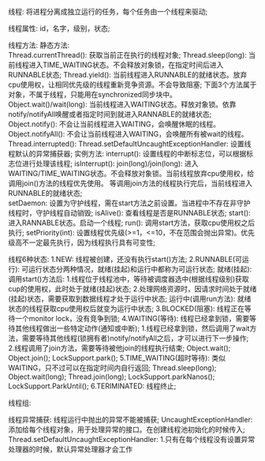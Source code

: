 线程: 将进程分离成独立运行的任务，每个任务由一个线程来驱动;

线程属性: id，名字，级别，状态;

线程方法:
    静态方法:   
        Thread.currentThread(): 获取当前正在执行的线程对象;
        Thread.sleep(long): 当前线程进入TIME_WAITING状态。不会释放对象锁，在指定时间后进入RUNNABLE状态;
        Thread.yield(): 当前线程进入RUNNABLE的就绪状态。放弃cpu使用权，让相同优先级的线程重新竞争资源。不会导致阻塞;
        下面3个方法属于对象，不属于线程，只能用在synchronized同步块中。
        Object.wait()/wait(long): 当前线程进入WAITING状态。释放对象锁。依靠notify/notifyAll唤醒或者指定时间到就进入RANNABLE的就绪状态;
        Object.notify(): 不会让当前线程进入WAITING，会唤醒休眠的线程。
        Object.notifyAll(): 不会让当前线程进入WAITING，会唤醒所有被wait的线程。
        Thread.interrupted(): 
        Thread.setDefaultUncaughtExceptionHandler: 设置线程默认的异常捕获器;
    实例方法:
        interrupt(): 设置线程的中断标志位，可以根据标志位进行处理该线程;
        isInterrupt(): 
        join(long)/join(long): 进入WAITING/TIME_WAITING状态。不会释放对象锁。当前线程放弃cpu使用权，给调用join()方法的线程优先使用。 
                               等调用join方法的线程执行完后，当前线程进入RUNNABLE的就绪状态;    
        setDaemon: 设置为守护线程，需在start方法之前设置。当进程中不存在非守护线程时，守护线程自动销毁;
        isAlive(): 查看线程是否是RUNNABLE状态;
        start(): 进入RANNABLE状态。启动一个线程;
        run(): 调用start方法，获取cpu使用权之后执行;
        setPriority(int): 设置线程优先级(>=1，<=10，不在范围会抛出异常)。优先级高不一定最先执行，因为线程执行具有可变性;

线程6种状态:
    1.NEW: 线程被创建，还没有执行start()方法;
    2.RUNNABLE(可运行): 可运行状态分两种情况，就绪(挂起)和运行中都称为可运行状态; 
        就绪(挂起):
            调用start()方法后:
            1.线程位于线程池中，等待被调度器选中(根据线程级别)获取cup的使用权，此时处于就绪(挂起)状态;
            2.处理网络资源时，因请求时间处于就绪(挂起)状态，需要获取到数据线程才处于运行中状态;
        运行中(调用run方法): 就绪状态的线程获取cpu使用权后就变为运行中状态;
    3.BLOCKED(阻塞): 线程正在等待一个monitor lock，没有竞争到锁;
    4.WAITING(等待): 线程已经拿到锁，需要等待其他线程做出一些特定动作(通知或中断);
        1.线程已经拿到锁，然后调用了wait方法，需要等待其他线程(锁拥有者)notify/notifyAll之后，才可以进行下一步操作;
        2.线程调用了join方法，需要等待被他join的线程执行结束;
        Object.wait();
        Object.join();
        LockSupport.park();
    5.TIME_WAITING(超时等待): 类似WAITING，只不过可以在指定时间内自行返回;
        Thread.sleep(long);
        Object.wait(long);
        Thread.join(long);
        LockSupport.parkNanos();
        LockSupport.ParkUntil();
    6.TERIMINATED: 线程终止;

线程组:

线程异常捕获: 线程运行中抛出的异常不能被捕获; 
    UncaughtExceptionHandler: 添加给每个线程对象，用于处理异常的接口。在创建线程池初始化的时候传入;
    Thread.setDefaultUncaughtExceptionHandler: 
        1.只有在每个线程没有设置异常处理器的时候，默认异常处理器才会工作

    